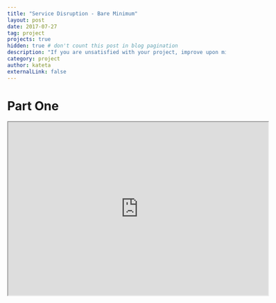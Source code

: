 ```yaml
---
title: "Service Disruption - Bare Minimum"
layout: post
date: 2017-07-27
tag: project
projects: true
hidden: true # don't count this post in blog pagination
description: "If you are unsatisfied with your project, improve upon mine."
category: project
author: kateta
externalLink: false
---
```


# Part One

<iframe src="https://ktbernoulli.github.io/servicedisruption-bareminimum/part-one.html" width="600" height="400" scrolling="no"> </iframe>

